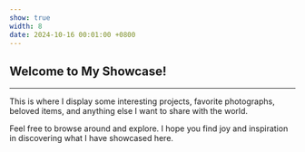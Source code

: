 ```yaml
---
show: true
width: 8
date: 2024-10-16 00:01:00 +0800
---
```


<div class="p-4">
    <h2>Welcome to My Showcase!</h2>
    <hr />
    <p>
        This is where I display some interesting projects, favorite photographs, beloved items, and anything else I want to share with the world.
    </p>
    <p>
        Feel free to browse around and explore. I hope you find joy and inspiration in discovering what I have showcased here.
    </p>
</div>
